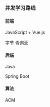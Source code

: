 ### 并发学习路线



#### 前端

JavaScript + Vue.js

字节 青训营





#### 后端

Java 

Spring Boot



#### 算法 

ACM



